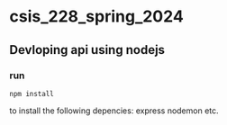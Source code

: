 # csis_228_spring_2024

## Devloping api using nodejs

### run
```npm install```

to install the following depencies: express nodemon etc.